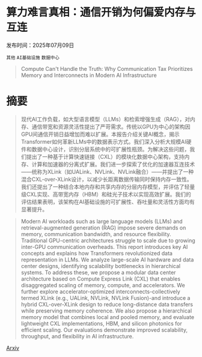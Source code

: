 # 算力难言真相：通信开销为何偏爱内存与互连

发布时间：2025年07月09日

`其他` `AI基础设施` `数据中心`

> Compute Can't Handle the Truth: Why Communication Tax Prioritizes Memory and Interconnects in Modern AI Infrastructure

# 摘要

> 现代AI工作负载，如大型语言模型（LLMs）和检索增强生成（RAG），对内存、通信带宽和资源灵活性提出了严苛需求。传统以GPU为中心的架构因GPU间通信开销日益增加而难以扩展。本报告介绍关键AI概念，揭示Transformer如何革新LLMs中的数据表示方式。我们深入分析大规模AI硬件和数据中心设计，识别分层系统中的可扩展性瓶颈。为解决这些问题，我们提出了一种基于计算快速链接（CXL）的模块化数据中心架构，支持内存、计算和加速器的分离式扩展。我们进一步探索了优化的加速器互连技术——统称为XLink（如UALink、NVLink、NVLink融合）——并提出了一种混合CXL-over-XLink设计，以减少长距离数据传输同时保持内存一致性。我们还提出了一种结合本地内存和共享内存的分层内存模型，并评估了轻量级CXL实现、高带宽内存（HBM）和硅光子技术以实现高效扩展。我们的评估结果表明，该架构在AI基础设施的可扩展性、吞吐量和灵活性方面均有显著提升。

> Modern AI workloads such as large language models (LLMs) and retrieval-augmented generation (RAG) impose severe demands on memory, communication bandwidth, and resource flexibility. Traditional GPU-centric architectures struggle to scale due to growing inter-GPU communication overheads. This report introduces key AI concepts and explains how Transformers revolutionized data representation in LLMs. We analyze large-scale AI hardware and data center designs, identifying scalability bottlenecks in hierarchical systems. To address these, we propose a modular data center architecture based on Compute Express Link (CXL) that enables disaggregated scaling of memory, compute, and accelerators. We further explore accelerator-optimized interconnects-collectively termed XLink (e.g., UALink, NVLink, NVLink Fusion)-and introduce a hybrid CXL-over-XLink design to reduce long-distance data transfers while preserving memory coherence. We also propose a hierarchical memory model that combines local and pooled memory, and evaluate lightweight CXL implementations, HBM, and silicon photonics for efficient scaling. Our evaluations demonstrate improved scalability, throughput, and flexibility in AI infrastructure.

[Arxiv](https://arxiv.org/abs/2507.07223)